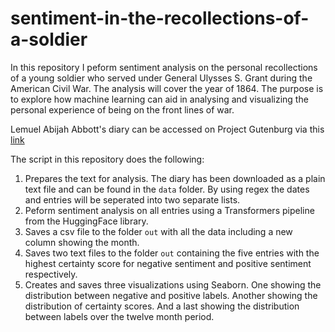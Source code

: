 # sentiment-in-the-recollections-of-a-soldier

In this repository I peform sentiment analysis on the personal recollections of a young soldier who served under General Ulysses S. Grant during the American Civil War. The analysis will cover the year of 1864. The purpose is to explore how machine learning can aid in analysing and visualizing the personal experience of being on the front lines of war. 

Lemuel Abijah Abbott's diary can be accessed on Project Gutenburg via this [link](https://www.gutenberg.org/ebooks/47332)

The script in this repository does the following: 
1. Prepares the text for analysis. The diary has been downloaded as a plain text file and can be found in the ```data``` folder. By using regex the dates and entries will be seperated into two separate lists.
2. Peform sentiment analysis on all entries using a Transformers pipeline from the HuggingFace library.
3. Saves a csv file to the folder ```out``` with all the data including a new column showing the month.
4. Saves two text files to the folder ```out``` containing the five entries with the highest certainty score for negative sentiment and positive sentiment respectively. 
5. Creates and saves three visualizations using Seaborn. One showing the distribution between negative and positive labels. Another showing the distribution of certainty scores. And a last showing the distribution between labels over the twelve month period.


